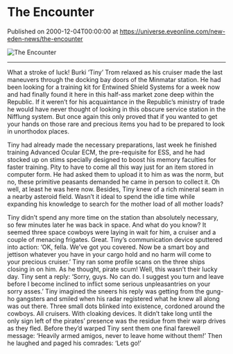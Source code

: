 # The Encounter
Published on 2000-12-04T00:00:00 at https://universe.eveonline.com/new-eden-news/the-encounter

![The Encounter](https://web.ccpgamescdn.com/communityassets/img/chronicles/chronicleImage/encounter.jpg#left)

---

What a stroke of luck! Burki ‘Tiny’ Trom relaxed as his cruiser made the last maneuvers through the docking bay doors of the Minmatar station. He had been looking for a training kit for Entwined Shield Systems for a week now and had finally found it here in this half-ass market zone deep within the Republic. If it weren’t for his acquaintance in the Republic’s ministry of trade he would have never thought of looking in this obscure service station in the Nifflung system. But once again this only proved that if you wanted to get your hands on those rare and precious items you had to be prepared to look in unorthodox places.

Tiny had already made the necessary preparations, last week he finished training Advanced Ocular ECM, the pre-requisite for ESS, and he had stocked up on stims specially designed to boost his memory faculties for faster training. Pity to have to come all this way just for an item stored in computer form. He had asked them to upload it to him as was the norm, but no, these primitive peasants demanded he came in person to collect it. Oh well, at least he was here now. Besides, Tiny knew of a rich mineral seam in a nearby asteroid field. Wasn’t it ideal to spend the idle time while expanding his knowledge to search for the mother load of all mother loads?

Tiny didn’t spend any more time on the station than absolutely necessary, so few minutes later he was back in space. And what do you know? It seemed three space cowboys were laying in wait for him, a cruiser and a couple of menacing frigates. Great. Tiny’s communication device sputtered into action: ‘OK, fella. We’ve got you covered. Now be a smart boy and jettison whatever you have in your cargo hold and no harm will come to your precious cruiser.’ Tiny ran some profile scans on the three ships closing in on him. As he thought, pirate scum! Well, this wasn’t their lucky day. Tiny sent a reply: ‘Sorry, guys. No can do. I suggest you turn and leave before I become inclined to inflict some serious unpleasantries on your sorry asses.’ Tiny imagined the sneers his reply was getting from the gung-ho gangsters and smiled when his radar registered what he knew all along was out there. Three small dots blinked into existence, cordoned around the cowboys. All cruisers. With cloaking devices. It didn’t take long until the only sign left of the pirates’ presence was the residue from their warp drives as they fled. Before they’d warped Tiny sent them one final farewell message: ‘Heavily armed amigos, never to leave home without them!’ Then he laughed and paged his comrades: ‘Lets go!’

